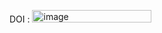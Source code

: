 DOI : <img width="191" height="20" alt="image" src="https://github.com/user-attachments/assets/7120c868-a12d-4fd3-96fe-b9a3235d2abb" />
